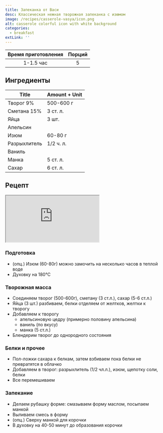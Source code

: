 ```yaml
---
title: Запеканка от Васи
desc: Классическая нежная творожная запеканка с изюмом
image: /recipes/casserole-vasya/icon.png
alt: casserole colorful icon with white background
categories:
  - breakfast
extLink: ''
---
```


| Время приготовления | Порций |
|:-------------------:|:------:|
|      1-1.5 час      |   5    |

## Ингредиенты

| Title               | Amount + Unit |
|---------------------|---------------|
| Творог 9%           | 500-600 г      |
| Сметана 15%         | 3 ст. л.      |
| Яйца                | 3 шт.         |
| Апельсин            |               |
| Изюм                | 60-80 г       |
| Разрыхлитель        | 1/2 ч. л.     |
| Ваниль              |               |
| Манка               | 5 ст. л.      |
| Сахар               | 6 ст. л.      |

## Рецепт

<iframe src="https://www.youtube.com/embed/2iJVlnyAQ_A" ></iframe>

### Подготовка

- (опц.) Изюм (60-80г) можно замочить на несколько часов в теплой воде
- Духовку на 180℃

### Творожная масса

- Соединяем творог (500-600г), сметану (3 ст.л.), сахар (5-6 ст.л.)
- Яйца (3 шт.) разбиваем, белки отделяем от желтков, желтки к творогу
- Добавляем к творогу
    - апельсиновую цедру (примерно половину апельсина)
    - ваниль (по вкусу)
    - манка (5 ст.л.)
- Блендерим творог до однородного состояния

### Белки и прочее

- Пол-ложки сахара к белкам, затем взбиваем пока белки не превратятся в облачко
- Добавляем в творог: разрыхлитель (1/2 чл.л.), изюм, щепотку соли, белки
- Все перемешиваем

### Запекание

- Делаем рубашку форме: смазываем форму маслом, посыпаем манкой
- Выливаем смесь в форму
- (опц.) Сверху манкой для корочки
- В духовку на 40-50 минут до образования корочки